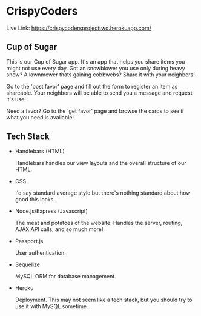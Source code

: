 # CrispyCoders

Live Link: https://crispycodersprojecttwo.herokuapp.com/

## Cup of Sugar

This is our Cup of Sugar app. It's an app that helps you share items you might not use every day. Got an snowblower you use only during heavy snow? A lawnmower thats gaining cobbwebs? Share it with your neighbors!

Go to the 'post favor' page and fill out the form to register an item as shareable. Your neighbors will be able to send you a message and request it's use. 

Need a favor? Go to the 'get favor' page and browse the cards to see if what you need is available! 

## Tech Stack

 - Handlebars (HTML)

    Handlebars handles our view layouts and the overall structure of our HTML.

 - CSS
    
    I'd say standard average style but there's nothing standard about how good this looks.

 - Node.js/Express (Javascript)
    
    The meat and potatoes of the website.  Handles the server, routing, AJAX API calls, and so much more!

 - Passport.js 

    User authentication.

 - Sequelize

    MySQL ORM for database management.

 - Heroku

    Deployment.  This may not seem like a tech stack, but you should try to use it with MySQL sometime.
